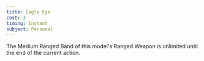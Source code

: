```yaml
---
title: Eagle Eye
cost: 3
timing: Instant
subject: Personal
---
```

The Medium Ranged Band of this model's Ranged Weapon is unlimited until the end of the current action.